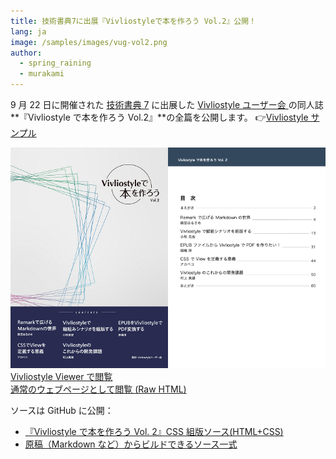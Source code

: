 ```yaml
---
title: 技術書典7に出展『Vivliostyleで本を作ろう Vol.2』公開！
lang: ja
image: /samples/images/vug-vol2.png
author:
  - spring_raining
  - murakami
---
```


9 月 22 日に開催された [技術書典 7](https://techbookfest.org/event/tbf07) に出展した [Vivliostyle ユーザー会
](https://techbookfest.org/event/tbf07/circle/5649899693539328) の同人誌**『Vivliostyle で本を作ろう Vol.2』**の全篇を公開します。
👉[Vivliostyle サンプル](/ja/samples/)

[![『Vivliostyle で本を作ろう Vol. 2』](/samples/images/vug-vol2.png) Vivliostyle Viewer で閲覧](https://vivliostyle.org/viewer#b=https://vivliostyle.github.io/vivliostyle_doc/ja/vivliostyle-user-group-vol2/index.html&renderAllPages=true)  
[通常のウェブページとして閲覧 (Raw HTML)](https://vivliostyle.github.io/vivliostyle_doc/ja/vivliostyle-user-group-vol2/index.html)

ソースは GitHub に公開：

- [『Vivliostyle で本を作ろう Vol. 2』CSS 組版ソース(HTML+CSS)](https://github.com/vivliostyle/vivliostyle_doc/tree/gh-pages/ja/vivliostyle-user-group-vol2)
- [原稿（Markdown など）からビルドできるソース一式](https://github.com/spring-raining/tbf07-draft)
